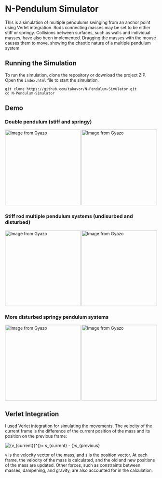 # N-Pendulum Simulator

This is a simulation of multiple pendulums swinging from an anchor point using Verlet integration. Rods connecting masses may be set to be either stiff or springy. Collisions between surfaces, such as walls and individual masses, have also been implemented. Dragging the masses with the mouse causes them to move, showing the chaotic nature of a multiple pendulum system.

## Running the Simulation

To run the simulation, clone the repository or download the project ZIP. Open the `index.html` file to start the simulation.
```linux
git clone https://github.com/takavor/N-Pendulum-Simulator.git
cd N-Pendulum-Simulator
```

## Demo

### Double pendulum (stiff and springy)
<div>
	<a href="https://gyazo.com/42417df7e9901028daeb07bab5066182"><img src="https://i.gyazo.com/42417df7e9901028daeb07bab5066182.gif" alt="Image from Gyazo" width="250"/></a>
	<a href="https://gyazo.com/98039492b59edcbb097da933d23ae569"><img src="https://i.gyazo.com/98039492b59edcbb097da933d23ae569.gif" alt="Image from Gyazo" width="250"/></a>
</div>

### Stiff rod multiple pendulum systems (undisurbed and disturbed)
<div>
	<a href="https://gyazo.com/1388407c0e0688b3ac9008f889f4f903"><img src="https://i.gyazo.com/1388407c0e0688b3ac9008f889f4f903.gif" alt="Image from Gyazo" width="250"/></a>
	<a href="https://gyazo.com/71484bfb6dc863ecff358e0c768bc82d"><img src="https://i.gyazo.com/71484bfb6dc863ecff358e0c768bc82d.gif" alt="Image from Gyazo" width="250"/></a>
</div>

### More disturbed springy pendulum systems
<div>
	<a href="https://gyazo.com/89473059a39770bbec66d807174742a0"><img src="https://i.gyazo.com/89473059a39770bbec66d807174742a0.gif" alt="Image from Gyazo" width="250"/></a>
	<a href="https://gyazo.com/3e5ceffc52c8133183753f9a50c7ae08"><img src="https://i.gyazo.com/3e5ceffc52c8133183753f9a50c7ae08.gif" alt="Image from Gyazo" width="250"/></a>
</div>

## Verlet Integration

I used Verlet integration for simulating the movements. The velocity of the current frame is the difference of the current position of the mass and its position on the previous frame:

<img src="https://latex.codecogs.com/svg.image?{v_{current}}^{}=&space;s_{current}&space;-&space;{}s_{previous}" title="{v_{current}}^{}= s_{current} - {}s_{previous}" />

`v` is the velocity vector of the mass, and `s` is the position vector. At each frame, the velocity of the mass is calculated, and the old and new positions of the mass are updated. Other forces, such as constraints between masses, dampening, and gravity, are also accounted for in the calculation.

